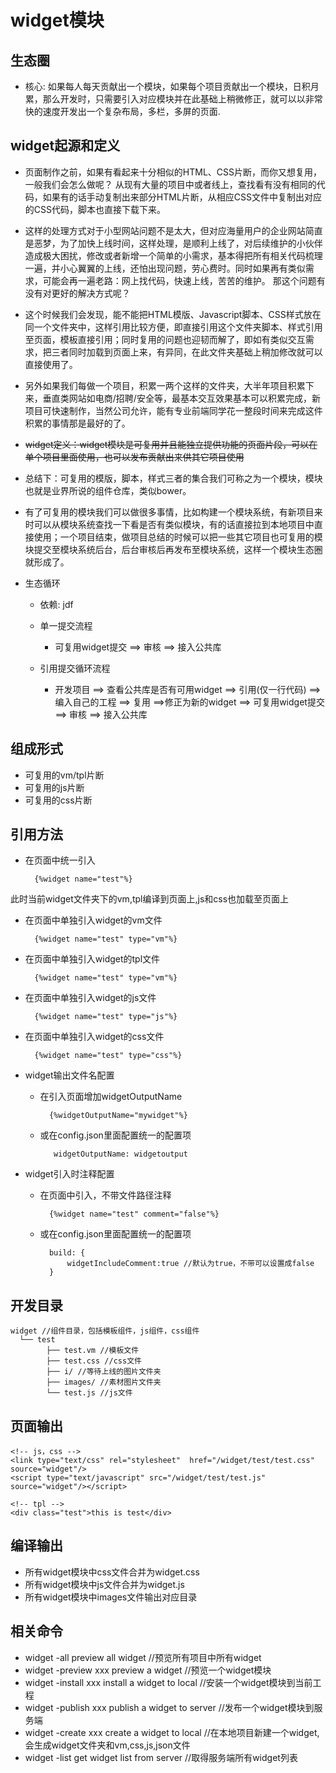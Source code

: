 # widget模块

## 生态圈

* 核心: 如果每人每天贡献出一个模块，如果每个项目贡献出一个模块，日积月累，那么开发时，只需要引入对应模块并在此基础上稍微修正，就可以以非常快的速度开发出一个复杂布局，多栏，多屏的页面.

## widget起源和定义

* 页面制作之前，如果有看起来十分相似的HTML、CSS片断，而你又想复用，一般我们会怎么做呢？
从现有大量的项目中或者线上，查找看有没有相同的代码，如果有的话手动复制出来部分HTML片断，从相应CSS文件中复制出对应的CSS代码，脚本也直接下载下来。
* 这样的处理方式对于小型网站问题不是太大，但对应海量用户的企业网站简直是恶梦，为了加快上线时间，这样处理，是顺利上线了，对后续维护的小伙伴造成极大困扰，修改或者新增一个简单的小需求，基本得把所有相关代码梳理一遍，并小心翼翼的上线，还怕出现问题，劳心费时。同时如果再有类似需求，可能会再一遍老路：网上找代码，快速上线，苦苦的维护。
那这个问题有没有对更好的解决方式呢？
* 这个时候我们会发现，能不能把HTML模版、Javascript脚本、CSS样式放在同一个文件夹中，这样引用比较方便，即直接引用这个文件夹脚本、样式引用至页面，模板直接引用；同时复用的问题也迎韧而解了，即如有类似交互需求，把三者同时加载到页面上来，有异同，在此文件夹基础上稍加修改就可以直接使用了。
* 另外如果我们每做一个项目，积累一两个这样的文件夹，大半年项目积累下来，垂直类网站如电商/招聘/安全等，最基本交互效果基本可以积累完成，新项目可快速制作，当然公司允许，能有专业前端同学花一整段时间来完成这件积累的事情那是最好的了。

* <del>widget定义：widget模块是可复用并且能独立提供功能的页面片段，可以在单个项目里面使用，也可以发布贡献出来供其它项目使用</del>

* 总结下：可复用的模版，脚本，样式三者的集合我们可称之为一个模块，模块也就是业界所说的组件仓库，类似bower。

* 有了可复用的模块我们可以做很多事情，比如构建一个模块系统，有新项目来时可以从模块系统查找一下看是否有类似模块，有的话直接拉到本地项目中直接使用；一个项目结束，做项目总结的时候可以把一些其它项目也可复用的模块提交至模块系统后台，后台审核后再发布至模块系统，这样一个模块生态圈就形成了。

* 生态循环
	* 依赖: jdf
	* 单一提交流程
		* 可复用widget提交 ==> 审核 ==> 接入公共库 

	* 引用提交循环流程
		* 开发项目 ==> 查看公共库是否有可用widget ==> 引用(仅一行代码) ==> 编入自己的工程 ==> 复用 ==>修正为新的widget ==> 可复用widget提交 ==> 审核 ==> 接入公共库

## 组成形式
* 可复用的vm/tpl片断
* 可复用的js片断
* 可复用的css片断

## 引用方法
* 在页面中统一引入

		{%widget name="test"%}

此时当前widget文件夹下的vm,tpl编译到页面上,js和css也加载至页面上


* 在页面中单独引入widget的vm文件

		{%widget name="test" type="vm"%}

* 在页面中单独引入widget的tpl文件

		{%widget name="test" type="vm"%}

* 在页面中单独引入widget的js文件

		{%widget name="test" type="js"%}

* 在页面中单独引入widget的css文件

		{%widget name="test" type="css"%}		

* widget输出文件名配置
	* 在引入页面增加widgetOutputName
	
			{%widgetOutputName="mywidget"%}

	* 或在config.json里面配置统一的配置项

			 widgetOutputName: widgetoutput

* widget引入时注释配置
	* 在页面中引入，不带文件路径注释

			{%widget name="test" comment="false"%}

	* 或在config.json里面配置统一的配置项 

			build: {
				widgetIncludeComment:true //默认为true，不带可以设置成false
			}


## 开发目录

	widget //组件目录，包括模板组件，js组件，css组件
	  └── test
			├── test.vm //模板文件
			├── test.css //css文件
			├── i/ //等待上线的图片文件夹
			├── images/ //素材图片文件夹
			└── test.js //js文件
	
## 页面输出

	<!-- js，css -->
	<link type="text/css" rel="stylesheet"  href="/widget/test/test.css" source="widget"/>
	<script type="text/javascript" src="/widget/test/test.js" source="widget"/></script>

	<!-- tpl -->
	<div class="test">this is test</div>

## 编译输出
* 所有widget模块中css文件合并为widget.css
* 所有widget模块中js文件合并为widget.js
* 所有widget模块中images文件输出对应目录

## 相关命令

* widget -all  	preview all widget //预览所有项目中所有widget
* widget -preview xxx 	preview a widget //预览一个widget模块
* widget -install xxx 	install a widget to local //安装一个widget模块到当前工程
* widget -publish xxx 	publish a widget to server //发布一个widget模块到服务端
* widget -create xxx 	create a widget to local //在本地项目新建一个widget,会生成widget文件夹和vm,css,js,json文件
* widget -list  	get widget list from server //取得服务端所有widget列表

